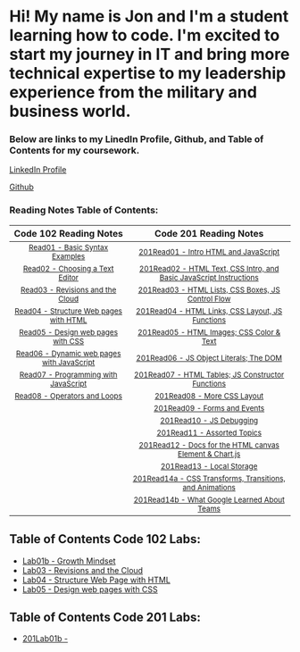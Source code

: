 # Hi! My name is Jon and I'm a student learning how to code.  I'm excited to start my journey in IT and bring more technical expertise to my leadership experience from the military and business world. 

### Below are links to my LinedIn Profile, Github, and Table of Contents for my coursework. 

[LinkedIn Profile](https://www.linkedin.com/in/jon-gitter-a0123485/)

[Github](https://github.com/jon-gitter) 



### Reading Notes Table of Contents:

| **Code 102 Reading Notes** | **Code 201 Reading Notes** |
|:---:|:---:|
| [<font size ="2">Read01 - Basic Syntax Examples</font>](https://jon-gitter.github.io/reading-notes/Read01.md) | [<font size ="2">201Read01 - Intro HTML and JavaScript</font>](https://jon-gitter.github.io/reading-notes/201Read01.md) |           
|[<font size ="2">Read02 - Choosing a Text Editor</font>](https://jon-gitter.github.io/reading-notes/Read02.md)|[<font size ="2">201Read02 - HTML Text, CSS Intro, and Basic JavaScript Instructions</font>](https://jon-gitter.github.io/reading-notes/201Read02.md)|           
|[<font size ="2">Read03 - Revisions and the Cloud</font>](https://jon-gitter.github.io/reading-notes/Read03.md)|[<font size ="2">201Read03 - HTML Lists, CSS Boxes, JS Control Flow</font>](https://jon-gitter.github.io/reading-notes/201Read03.md)|
|[<font size ="2">Read04 - Structure Web pages with HTML</font>](https://jon-gitter.github.io/reading-notes/Read04.md)|[<font size ="2">201Read04 - HTML Links, CSS Layout, JS Functions</font>](https://jon-gitter.github.io/reading-notes/201Read04.md)|
|[<font size ="2">Read05 - Design web pages with CSS</font>](https://jon-gitter.github.io/reading-notes/Read05.md)|[<font size ="2">201Read05 - HTML Images; CSS Color & Text</font>](https://jon-gitter.github.io/reading-notes/201Read05.md)|
|[<font size ="2">Read06 - Dynamic web pages with JavaScript</font>](https://jon-gitter.github.io/reading-notes/Read06.md)|[<font size ="2">201Read06 - JS Object Literals; The DOM</font>](https://jon-gitter.github.io/reading-notes/201Read06.md)|
|[<font size ="2">Read07 - Programming with JavaScript</font>](https://jon-gitter.github.io/reading-notes/Read07.md)|[<font size ="2">201Read07 - HTML Tables; JS Constructor Functions</font>](https://jon-gitter.github.io/reading-notes/201Read07.md)|
|[<font size ="2">Read08 - Operators and Loops</font>](https://jon-gitter.github.io/reading-notes/Read08.md)|[<font size ="2">201Read08 - More CSS Layout</font>](https://jon-gitter.github.io/reading-notes/201Read08.md)|
                                                                                                   |[<font size ="2">201Read09 - Forms and Events</font>](https://jon-gitter.github.io/reading-notes/201Read09.md)|
                                                                                                   |[<font size ="2">201Read10 - JS Debugging</font>](https://jon-gitter.github.io/reading-notes/201Read10.md)|
                                                                                                   |[<font size ="2">201Read11 - Assorted Topics</font>](https://jon-gitter.github.io/reading-notes/201Read11.md)|
                                                                                                   |[<font size ="2">201Read12 - Docs for the HTML canvas Element & Chart.js</font>](https://jon-gitter.github.io/reading-notes/201Read12.md)|
                                                                                                   |[<font size ="2">201Read13 - Local Storage</font>](https://jon-gitter.github.io/reading-notes/201Read13.md)|
                                                                                                   |[<font size ="2">201Read14a - CSS Transforms, Transitions, and Animations</font>](https://jon-gitter.github.io/reading-notes/201Read14a.md)|
                                                                                                   |[<font size ="2">201Read14b - What Google Learned About Teams</font>](https://jon-gitter.github.io/reading-notes/201Read14b.md)|



## Table of Contents Code 102 Labs:
+ [Lab01b - Growth Mindset](https://jon-gitter.github.io/reading-notes/Lab01b.md)
+ [Lab03 - Revisions and the Cloud](https://jon-gitter.github.io/reading-notes/Lab03.md)
+ [Lab04 - Structure Web Page with HTML](https://jon-gitter.github.io/reading-notes/homepage.html)
+ [Lab05 - Design web pages with CSS](https://jon-gitter.github.io/reading-notes/jonhobby2.html)


## Table of Contents Code 201 Labs:
+ [201Lab01b - ](https://jon-gitter.github.io/reading-notes/201Lab01b.md)




